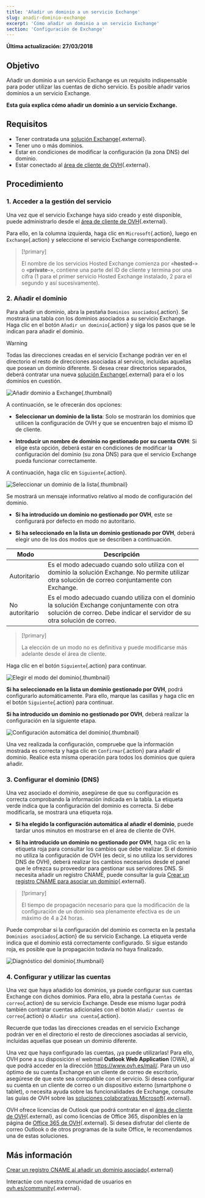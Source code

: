 ```yaml
---
title: 'Añadir un dominio a un servicio Exchange'
slug: anadir-dominio-exchange
excerpt: 'Cómo añadir un dominio a un servicio Exchange'
section: 'Configuración de Exchange'
---
```


**Última actualización: 27/03/2018**

## Objetivo

Añadir un dominio a un servicio Exchange es un requisito indispensable para poder utilizar las cuentas de dicho servicio. Es posible añadir varios dominios a un servicio Exchange. 

**Esta guía explica cómo añadir un dominio a un servicio Exchange.**

## Requisitos

- Tener contratada una [solución Exchange](https://www.ovh.es/emails/){.external}.
- Tener uno o más dominios.
- Estar en condiciones de modificar la configuración (la zona DNS) del dominio.
- Estar conectado al [área de cliente de OVH](https://ovh.com/auth?action=gotomanager){.external}.

## Procedimiento

### 1. Acceder a la gestión del servicio

Una vez que el servicio Exchange haya sido creado y esté disponible, puede administrarlo desde el [área de cliente de OVH](https://ovh.com/auth?action=gotomanager){.external}.

Para ello, en la columna izquierda, haga clic en `Microsoft`{.action}, luego en `Exchange`{.action}  y seleccione el servicio Exchange correspondiente.

> [!primary]
>
> El nombre de los servicios Hosted Exchange comienza por «**hosted-**» o «**private-**», contiene una parte del ID de cliente y termina por una cifra (1 para el primer servicio Hosted Exchange instalado, 2 para el segundo y así sucesivamente).
>

### 2. Añadir el dominio

Para añadir un dominio, abra la pestaña `Dominios asociados`{.action}. Se mostrará una tabla con los dominios asociados a su servicio Exchange. Haga clic en el botón `Añadir un dominio`{.action} y siga los pasos que se le indican para añadir el dominio.

> [!warning]
>
> Todas las direcciones creadas en el servicio Exchange podrán ver en el directorio el resto de direcciones asociadas al servicio, incluidas aquellas que posean un dominio diferente. Si desea crear directorios separados, deberá contratar una nueva [solución Exchange](https://www.ovh.es/emails/){.external} para el o los dominios en cuestión.
>

![Añadir dominio a Exchange](images/add_domain_exchange_step1.png){.thumbnail}

A continuación, se le ofrecerán dos opciones:

- **Seleccionar un dominio de la lista**: Solo se mostrarán los dominios que utilicen la configuración de OVH y que se encuentren bajo el mismo ID de cliente.

- **Introducir un nombre de dominio no gestionado por su cuenta OVH**: Si elige esta opción, deberá estar en condiciones de modificar la configuración del dominio (su zona DNS) para que el servicio Exchange pueda funcionar correctamente.

A continuación, haga clic en `Siguiente`{.action}.

![Seleccionar un dominio de la lista](images/add_domain_exchange_step2.png){.thumbnail}

Se mostrará un mensaje informativo relativo al modo de configuración del dominio.

- **Si ha introducido un dominio no gestionado por OVH**, este se configurará por defecto en modo no autoritario.

- **Si ha seleccionado en la lista un dominio gestionado por OVH**, deberá elegir uno de los dos modos que se describen a continuación.

|Modo|Descripción|
|---|---|
|Autoritario|Es el modo adecuado cuando solo utiliza con el dominio la solución Exchange. No permite utilizar otra solución de correo conjuntamente con Exchange.|
|No autoritario|Es el modo adecuado cuando utiliza con el dominio la solución Exchange conjuntamente con otra solución de correo. Debe indicar el servidor de su otra solución de correo.|

> [!primary]
>
> La elección de un modo no es definitiva y puede modificarse más adelante desde el área de cliente.
>

Haga clic en el botón `Siguiente`{.action} para continuar.

![Elegir el modo del dominio](images/add_domain_exchange_step3.png){.thumbnail}

**Si ha seleccionado en la lista un dominio gestionado por OVH**, podrá configurarlo automáticamente. Para ello, marque las casillas y haga clic en el botón `Siguiente`{.action} para continuar.

**Si ha introducido un dominio no gestionado por OVH**, deberá realizar la configuración en la siguiente etapa.

![Configuración automática del dominio](images/add_domain_exchange_step4.png){.thumbnail}

Una vez realizada la configuración, compruebe que la información mostrada es correcta y haga clic en `Confirmar`{.action} para añadir el dominio. Realice esta misma operación para todos los dominios que quiera añadir.

### 3. Configurar el dominio (DNS)

Una vez asociado el dominio, asegúrese de que su configuración es correcta comprobando la información indicada en la tabla. La etiqueta verde indica que la configuración del dominio es correcta. Si debe modificarla, se mostrará una etiqueta roja.

- **Si ha elegido la configuración automática al añadir el dominio**, puede tardar unos minutos en mostrarse en el área de cliente de OVH.

- **Si ha introducido un dominio no gestionado por OVH**, haga clic en la etiqueta roja para consultar los cambios que debe realizar. Si el dominio no utiliza la configuración de OVH (es decir, si no utiliza los servidores DNS de OVH), deberá realizar los cambios necesarios desde el panel que le ofrezca su proveedor para gestionar sus servidores DNS. Si necesita añadir un registro CNAME, puede consultar la guía [Crear un registro CNAME para asociar un dominio](https://docs.ovh.com/es/microsoft-collaborative-solutions/exchange_20132016_anadir_un_registro_cname/){.external}.

> [!primary]
>
> El tiempo de propagación necesario para que la modificación de la configuración de un dominio sea plenamente efectiva es de un máximo de 4 a 24 horas.
>

Puede comprobar si la configuración del dominio es correcta en la pestaña `Dominios asociados`{.action} de su servicio Exchange. La etiqueta verde indica que el dominio está correctamente configurado. Si sigue estando roja, es posible que la propagación todavía no haya finalizado.

![Diagnóstico del dominio](images/add_domain_exchange_step5.png){.thumbnail}

### 4. Configurar y utilizar las cuentas

Una vez que haya añadido los dominios, ya puede configurar sus cuentas Exchange con dichos dominios. Para ello, abra la pestaña `Cuentas de correo`{.action} de su servicio Exchange. Desde ese mismo lugar podrá también contratar cuentas adicionales con el botón `Añadir cuentas de correo`{.action} o `Añadir una cuenta`{.action}.

Recuerde que todas las direcciones creadas en el servicio Exchange podrán ver en el directorio el resto de direcciones asociadas al servicio, incluidas aquellas que posean un dominio diferente.

Una vez que haya configurado las cuentas, ¡ya puede utilizarlas! Para ello, OVH pone a su disposición el webmail **Outlook Web Application** (OWA), al que podrá acceder en la dirección <https://www.ovh.es/mail/>. Para un uso óptimo de su cuenta Exchange en un cliente de correo de escritorio, asegúrese de que este sea compatible con el servicio. Si desea configurar su cuenta en un cliente de correo o un dispositivo externo (smartphone o tablet), o necesita ayuda sobre las funcionalidades de Exchange, consulte las guías de OVH sobre las [soluciones colaborativas Microsoft](https://docs.ovh.com/es/microsoft-collaborative-solutions/){.external}.

OVH ofrece licencias de Outlook que podrá contratar en el [área de cliente de OVH](https://ovh.com/auth?action=gotomanager){.external}, así como licencias de Office 365, disponibles en la página de [Office 365 de OVH](https://www.ovh.es/office-365/){.external}. Si desea disfrutar del cliente de correo Outlook o de otros programas de la suite Office, le recomendamos una de estas soluciones.

## Más información

[Crear un registro CNAME al añadir un dominio asociado](https://docs.ovh.com/es/microsoft-collaborative-solutions/exchange_20132016_anadir_un_registro_cname/){.external}

Interactúe con nuestra comunidad de usuarios en [ovh.es/community](https://www.ovh.es/community/){.external}.